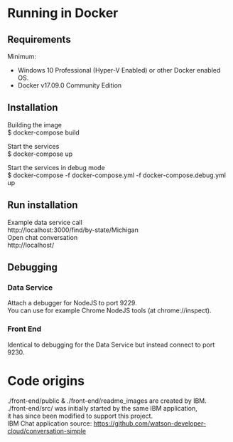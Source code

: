 # Running in Docker
## Requirements

Minimum: 
 - Windows 10 Professional (Hyper-V Enabled) or other Docker enabled OS.
 - Docker v17.09.0 Community Edition

## Installation

Building the image  
$ docker-compose build  
  
Start the services  
$ docker-compose up  
  
Start the services in debug mode  
$ docker-compose -f docker-compose.yml -f docker-compose.debug.yml up  

## Run installation

Example data service call  
  http://localhost:3000/find/by-state/Michigan  
Open chat conversation  
  http://localhost/  
  
## Debugging
### Data Service
Attach a debugger for NodeJS to port 9229.  
You can use for example Chrome NodeJS tools (at chrome://inspect).  

### Front End
Identical to debugging for the Data Service but instead connect to port 9230.  

# Code origins
./front-end/public & ./front-end/readme_images are created by IBM.  
./front-end/src/ was initially started by the same IBM application,  
it has since been modified to support this project.  
IBM Chat application source: https://github.com/watson-developer-cloud/conversation-simple